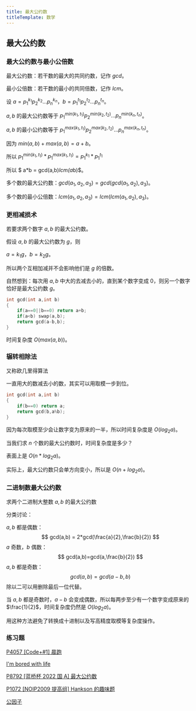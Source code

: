 ```yaml
---
title: 最大公约数
titleTemplate: 数学
---
```

## 最大公约数

### 最大公约数与最小公倍数

最大公约数：若干数的最大的共同约数，记作 $gcd$。

最小公倍数：若干数的最小的共同倍数，记作 $lcm$。

设 $a=p_1^{k_1}p_2^{k_2}…p_n^{k_n}$，$b=p_1^{t_1}p_2^{t_2}…p_n^{t_n}$。

 $a,b$ 的最大公约数等于 $p_1^{min(k_1,t_1)}p_2^{min(k_2,t_2)}…p_n^{min(k_n,t_n)}$。

 $a,b$ 的最小公约数等于 $p_1^{max(k_1,t_1)}p_2^{max(k_2,t_2)}…p_n^{max(k_n,t_n)}$。

因为 $min(a,b)+max(a,b)=a+b$。

所以 $p_1^{min(k_1,t_1)}*p_1^{max(k_1,t_1)}=p_1^{k_1}*p_1^{t_1}$

所以 $ a*b = gcd(a,b)*lcm(a*b)$。

多个数的最大公约数：$gcd(a_1,a_2,a_3)=gcd(gcd(a_1,a_2),a_3)$。

多个数的最小公倍数：$lcm(a_1,a_2,a_3)=lcm(lcm(a_1,a_2),a_3)$。

### 更相减损术

若要求两个数字 $a,b$ 的最大公约数。

假设 $a,b$ 的最大公约数为 $g$，则

$a=k_1g$，$b=k_2g$。

所以两个互相加减并不会影响他们是 $g$ 的倍数。

自然想到：每次用 $a,b$ 中大的去减去小的，直到某个数字变成 $0$，则另一个数字恰好是最大公约数 $g$。

```cpp
int gcd(int a,int b)
{
    if(a==0||b==0) return a+b;
    if(a<b) swap(a,b);
    return gcd(a-b,b);
}
```

时间复杂度 $O(max(a,b))$。

### 辗转相除法

又称欧几里得算法

一直用大的数减去小的数，其实可以用取模一步到位。

```cpp
int gcd(int a,int b)
{
    if(b==0) return a;
    return gcd(b,a%b);
}   
```

因为每次取模至少会让数字变为原来的一半，所以时间复杂度是 $O(log_2a)$。

当我们求 $n$ 个数的最大公约数时，时间复杂度是多少？

表面上是 $O(n*log_2a)$。

实际上，最大公约数只会单方向变小，所以是 $O(n+log_2a)$。

### 二进制数最大公约数

求两个二进制大整数 $a,b$ 的最大公约数

分类讨论：

$a,b$ 都是偶数：
$$
gcd(a,b) = 2*gcd(\frac{a}{2},\frac{b}{2})
$$
$a$ 奇数，$b$ 偶数：
$$
gcd(a,b)=gcd(a,\frac{b}{2})
$$
$a,b$ 都是奇数：
$$
gcd(a,b)=gcd(a-b,b)
$$
除以二可以用删除最后一位代替。

当 $a,b$ 都是奇数时，$a-b$ 会变成偶数，所以每两步至少有一个数字变成原来的 $\frac{1}{2}$，时间复杂度仍然是 $O(log_2a)$。

用这种方法避免了转换成十进制以及写高精度取模等复杂度操作。

### 练习题

[P4057 [Code+#1] 晨跑  ](https://www.luogu.com.cn/problem/P4057)

[I'm bored with life  ](https://www.luogu.com.cn/problem/CF822A)

[P8792 [蓝桥杯 2022 国 A] 最大公约数  ](https://www.luogu.com.cn/problem/P8792)

[P1072 [NOIP2009 提高组] Hankson 的趣味题  ](https://www.luogu.com.cn/problem/P1072)

[公因子](https://ac.nowcoder.com/acm/contest/6112/C	)











